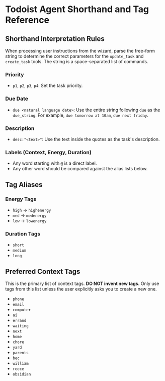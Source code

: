 # Todoist Agent Shorthand and Tag Reference

## Shorthand Interpretation Rules

When processing user instructions from the wizard, parse the free-form string to determine the correct parameters for the `update_task` and `create_task` tools. The string is a space-separated list of commands.

### Priority
- `p1`, `p2`, `p3`, `p4`: Set the task priority.

### Due Date
- `due <natural language date>`: Use the entire string following `due` as the `due_string`. For example, `due tomorrow at 10am`, `due next friday`.

### Description
- `desc:"<text>"`: Use the text inside the quotes as the task's description.

### Labels (Context, Energy, Duration)
- Any word starting with `@` is a direct label.
- Any other word should be compared against the alias lists below.

## Tag Aliases

### Energy Tags
- `high` -> `highenergy`
- `med` -> `medenergy`
- `low` -> `lowenergy`

### Duration Tags
- `short`
- `medium`
- `long`

## Preferred Context Tags

This is the primary list of context tags. **DO NOT invent new tags.** Only use tags from this list unless the user explicitly asks you to create a new one.

- `phone`
- `email`
- `computer`
- `ai`
- `errand`
- `waiting`
- `next`
- `home`
- `chore`
- `yard`
- `parents`
- `bec`
- `william`
- `reece`
- `obsidian`
